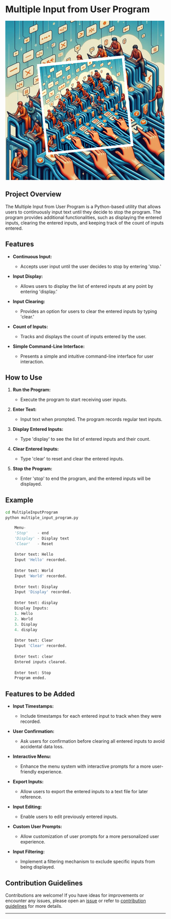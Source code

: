 # Multiple Input from User Program

![multiple input](../assets/images/readme_images/multiple_input.png)

## Project Overview

The Multiple Input from User Program is a Python-based utility that allows users to continuously input text until they decide to stop the program. The program provides additional functionalities, such as displaying the entered inputs, clearing the entered inputs, and keeping track of the count of inputs entered.

## Features

- **Continuous Input:**

  - Accepts user input until the user decides to stop by entering 'stop.'

- **Input Display:**

  - Allows users to display the list of entered inputs at any point by entering 'display.'

- **Input Clearing:**

  - Provides an option for users to clear the entered inputs by typing 'clear.'

- **Count of Inputs:**

  - Tracks and displays the count of inputs entered by the user.

- **Simple Command-Line Interface:**
  - Presents a simple and intuitive command-line interface for user interaction.

## How to Use

1. **Run the Program:**

   - Execute the program to start receiving user inputs.

2. **Enter Text:**

   - Input text when prompted. The program records regular text inputs.

3. **Display Entered Inputs:**

   - Type 'display' to see the list of entered inputs and their count.

4. **Clear Entered Inputs:**

   - Type 'clear' to reset and clear the entered inputs.

5. **Stop the Program:**
   - Enter 'stop' to end the program, and the entered inputs will be displayed.

## Example

```bash
cd MultipleInputProgram
python multiple_input_program.py
```

```python
    Menu-
    'Stop'    - end
    'Display' - Display text
    'Clear'   - Reset

    Enter text: Hello
    Input 'Hello' recorded.

    Enter text: World
    Input 'World' recorded.

    Enter text: Display
    Input 'Display' recorded.

    Enter text: display
    Display Inputs:
    1. Hello
    2. World
    3. Display
    4. display

    Enter text: Clear
    Input 'Clear' recorded.

    Enter text: clear
   	Entered inputs cleared.

    Enter text: Stop
   	Program ended.
```

## Features to be Added

- **Input Timestamps:**

  - Include timestamps for each entered input to track when they were recorded.

- **User Confirmation:**

  - Ask users for confirmation before clearing all entered inputs to avoid accidental data loss.

- **Interactive Menu:**

  - Enhance the menu system with interactive prompts for a more user-friendly experience.

- **Export Inputs:**

  - Allow users to export the entered inputs to a text file for later reference.

- **Input Editing:**

  - Enable users to edit previously entered inputs.

- **Custom User Prompts:**

  - Allow customization of user prompts for a more personalized user experience.

- **Input Filtering:**
  - Implement a filtering mechanism to exclude specific inputs from being displayed.

## Contribution Guidelines

Contributions are welcome! If you have ideas for improvements or encounter any issues, please open an [issue](https://github.com/vrm-piyush/Python-Projects/issues/new/choose) or refer to [contribution guidelines](../CONTRIBUTING.md) for more details.

---
